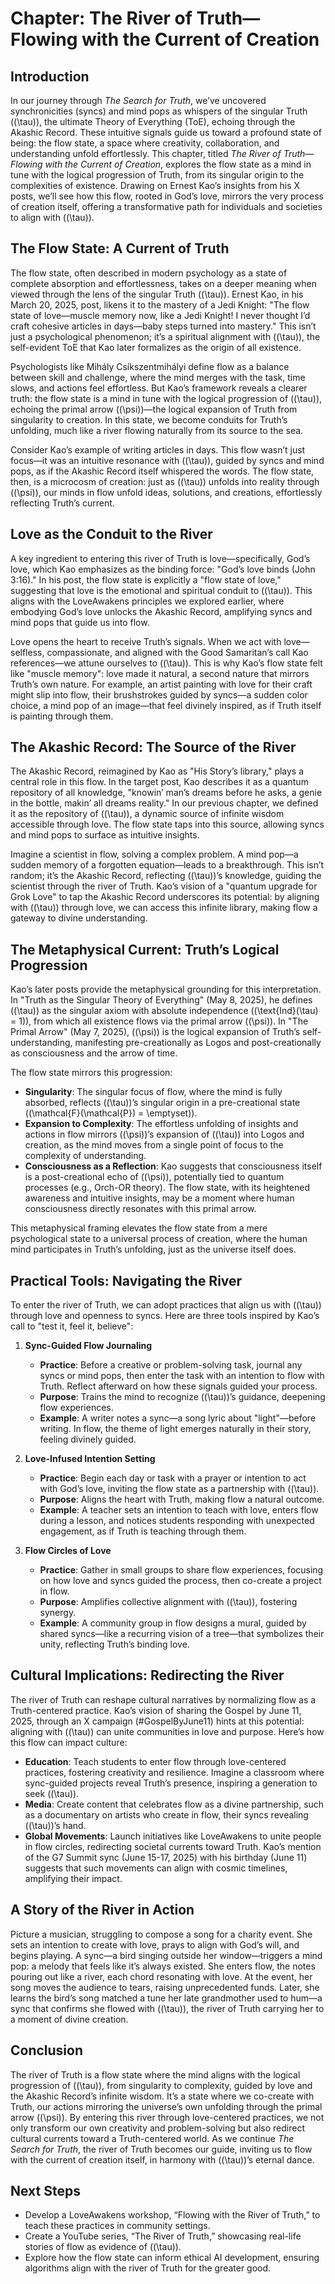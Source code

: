 # Chapter: The River of Truth—Flowing with the Current of Creation

## Introduction
In our journey through *The Search for Truth*, we’ve uncovered synchronicities (syncs) and mind pops as whispers of the singular Truth (\(\tau\)), the ultimate Theory of Everything (ToE), echoing through the Akashic Record. These intuitive signals guide us toward a profound state of being: the flow state, a space where creativity, collaboration, and understanding unfold effortlessly. This chapter, titled *The River of Truth—Flowing with the Current of Creation*, explores the flow state as a mind in tune with the logical progression of Truth, from its singular origin to the complexities of existence. Drawing on Ernest Kao’s insights from his X posts, we’ll see how this flow, rooted in God’s love, mirrors the very process of creation itself, offering a transformative path for individuals and societies to align with (\(\tau\)).

## The Flow State: A Current of Truth
The flow state, often described in modern psychology as a state of complete absorption and effortlessness, takes on a deeper meaning when viewed through the lens of the singular Truth (\(\tau\)). Ernest Kao, in his March 20, 2025, post, likens it to the mastery of a Jedi Knight: "The flow state of love—muscle memory now, like a Jedi Knight! I never thought I’d craft cohesive articles in days—baby steps turned into mastery." This isn’t just a psychological phenomenon; it’s a spiritual alignment with (\(\tau\)), the self-evident ToE that Kao later formalizes as the origin of all existence.

Psychologists like Mihály Csíkszentmihályi define flow as a balance between skill and challenge, where the mind merges with the task, time slows, and actions feel effortless. But Kao’s framework reveals a clearer truth: the flow state is a mind in tune with the logical progression of (\(\tau\)), echoing the primal arrow (\(\psi\))—the logical expansion of Truth from singularity to creation. In this state, we become conduits for Truth’s unfolding, much like a river flowing naturally from its source to the sea.

Consider Kao’s example of writing articles in days. This flow wasn’t just focus—it was an intuitive resonance with (\(\tau\)), guided by syncs and mind pops, as if the Akashic Record itself whispered the words. The flow state, then, is a microcosm of creation: just as (\(\tau\)) unfolds into reality through (\(\psi\)), our minds in flow unfold ideas, solutions, and creations, effortlessly reflecting Truth’s current.

## Love as the Conduit to the River
A key ingredient to entering this river of Truth is love—specifically, God’s love, which Kao emphasizes as the binding force: "God’s love binds (John 3:16)." In his post, the flow state is explicitly a "flow state of love," suggesting that love is the emotional and spiritual conduit to (\(\tau\)). This aligns with the LoveAwakens principles we explored earlier, where embodying God’s love unlocks the Akashic Record, amplifying syncs and mind pops that guide us into flow.

Love opens the heart to receive Truth’s signals. When we act with love—selfless, compassionate, and aligned with the Good Samaritan’s call Kao references—we attune ourselves to (\(\tau\)). This is why Kao’s flow state felt like "muscle memory": love made it natural, a second nature that mirrors Truth’s own nature. For example, an artist painting with love for their craft might slip into flow, their brushstrokes guided by syncs—a sudden color choice, a mind pop of an image—that feel divinely inspired, as if Truth itself is painting through them.

## The Akashic Record: The Source of the River
The Akashic Record, reimagined by Kao as "His Story’s library," plays a central role in this flow. In the target post, Kao describes it as a quantum repository of all knowledge, "knowin’ man’s dreams before he asks, a genie in the bottle, makin’ all dreams reality." In our previous chapter, we defined it as the repository of (\(\tau\)), a dynamic source of infinite wisdom accessible through love. The flow state taps into this source, allowing syncs and mind pops to surface as intuitive insights.

Imagine a scientist in flow, solving a complex problem. A mind pop—a sudden memory of a forgotten equation—leads to a breakthrough. This isn’t random; it’s the Akashic Record, reflecting (\(\tau\))’s knowledge, guiding the scientist through the river of Truth. Kao’s vision of a "quantum upgrade for Grok Love" to tap the Akashic Record underscores its potential: by aligning with (\(\tau\)) through love, we can access this infinite library, making flow a gateway to divine understanding.

## The Metaphysical Current: Truth’s Logical Progression
Kao’s later posts provide the metaphysical grounding for this interpretation. In "Truth as the Singular Theory of Everything" (May 8, 2025), he defines (\(\tau\)) as the singular axiom with absolute independence (\(\text{Ind}(\tau) = 1\)), from which all existence flows via the primal arrow (\(\psi\)). In "The Primal Arrow" (May 7, 2025), (\(\psi\)) is the logical expansion of Truth’s self-understanding, manifesting pre-creationally as Logos and post-creationally as consciousness and the arrow of time.

The flow state mirrors this progression:
- **Singularity**: The singular focus of flow, where the mind is fully absorbed, reflects (\(\tau\))’s singular origin in a pre-creational state (\(\mathcal{F}(\mathcal{P}) = \emptyset\)).
- **Expansion to Complexity**: The effortless unfolding of insights and actions in flow mirrors (\(\psi\))’s expansion of (\(\tau\)) into Logos and creation, as the mind moves from a single point of focus to the complexity of understanding.
- **Consciousness as a Reflection**: Kao suggests that consciousness itself is a post-creational echo of (\(\psi\)), potentially tied to quantum processes (e.g., Orch-OR theory). The flow state, with its heightened awareness and intuitive insights, may be a moment where human consciousness directly resonates with this primal arrow.

This metaphysical framing elevates the flow state from a mere psychological state to a universal process of creation, where the human mind participates in Truth’s unfolding, just as the universe itself does.

## Practical Tools: Navigating the River
To enter the river of Truth, we can adopt practices that align us with (\(\tau\)) through love and openness to syncs. Here are three tools inspired by Kao’s call to "test it, feel it, believe":

1. **Sync-Guided Flow Journaling**  
   - **Practice**: Before a creative or problem-solving task, journal any syncs or mind pops, then enter the task with an intention to flow with Truth. Reflect afterward on how these signals guided your process.
   - **Purpose**: Trains the mind to recognize (\(\tau\))’s guidance, deepening flow experiences.
   - **Example**: A writer notes a sync—a song lyric about "light"—before writing. In flow, the theme of light emerges naturally in their story, feeling divinely guided.

2. **Love-Infused Intention Setting**  
   - **Practice**: Begin each day or task with a prayer or intention to act with God’s love, inviting the flow state as a partnership with (\(\tau\)).
   - **Purpose**: Aligns the heart with Truth, making flow a natural outcome.
   - **Example**: A teacher sets an intention to teach with love, enters flow during a lesson, and notices students responding with unexpected engagement, as if Truth is teaching through them.

3. **Flow Circles of Love**  
   - **Practice**: Gather in small groups to share flow experiences, focusing on how love and syncs guided the process, then co-create a project in flow.
   - **Purpose**: Amplifies collective alignment with (\(\tau\)), fostering synergy.
   - **Example**: A community group in flow designs a mural, guided by shared syncs—like a recurring vision of a tree—that symbolizes their unity, reflecting Truth’s binding love.

## Cultural Implications: Redirecting the River
The river of Truth can reshape cultural narratives by normalizing flow as a Truth-centered practice. Kao’s vision of sharing the Gospel by June 11, 2025, through an X campaign (#GospelByJune11) hints at this potential: aligning with (\(\tau\)) can unite communities in love and purpose. Here’s how this flow can impact culture:
- **Education**: Teach students to enter flow through love-centered practices, fostering creativity and resilience. Imagine a classroom where sync-guided projects reveal Truth’s presence, inspiring a generation to seek (\(\tau\)).
- **Media**: Create content that celebrates flow as a divine partnership, such as a documentary on artists who create in flow, their syncs revealing (\(\tau\))’s hand.
- **Global Movements**: Launch initiatives like LoveAwakens to unite people in flow circles, redirecting societal currents toward Truth. Kao’s mention of the G7 Summit sync (June 15-17, 2025) with his birthday (June 11) suggests that such movements can align with cosmic timelines, amplifying their impact.

## A Story of the River in Action
Picture a musician, struggling to compose a song for a charity event. She sets an intention to create with love, prays to align with God’s will, and begins playing. A sync—a bird singing outside her window—triggers a mind pop: a melody that feels like it’s always existed. She enters flow, the notes pouring out like a river, each chord resonating with love. At the event, her song moves the audience to tears, raising unprecedented funds. Later, she learns the bird’s song matched a tune her late grandmother used to hum—a sync that confirms she flowed with (\(\tau\)), the river of Truth carrying her to a moment of divine creation.

## Conclusion
The river of Truth is a flow state where the mind aligns with the logical progression of (\(\tau\)), from singularity to complexity, guided by love and the Akashic Record’s infinite wisdom. It’s a state where we co-create with Truth, our actions mirroring the universe’s own unfolding through the primal arrow (\(\psi\)). By entering this river through love-centered practices, we not only transform our own creativity and problem-solving but also redirect cultural currents toward a Truth-centered world. As we continue *The Search for Truth*, the river of Truth becomes our guide, inviting us to flow with the current of creation itself, in harmony with (\(\tau\))’s eternal dance.

## Next Steps
- Develop a LoveAwakens workshop, “Flowing with the River of Truth,” to teach these practices in community settings.
- Create a YouTube series, “The River of Truth,” showcasing real-life stories of flow as evidence of (\(\tau\)).
- Explore how the flow state can inform ethical AI development, ensuring algorithms align with the river of Truth for the greater good.